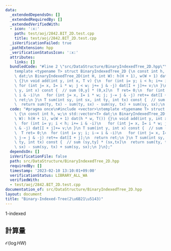 ```yaml
---
data:
  _extendedDependsOn: []
  _extendedRequiredBy: []
  _extendedVerifiedWith:
  - icon: ':x:'
    path: test/aoj/2842.BIT_2D.test.cpp
    title: test/aoj/2842.BIT_2D.test.cpp
  _isVerificationFailed: true
  _pathExtension: hpp
  _verificationStatusIcon: ':x:'
  attributes:
    links: []
  bundledCode: "#line 2 \"src/DataStructure/BinaryIndexedTree_2D.hpp\"\n#include <vector>\n\
    template <typename T> struct BinaryIndexedTree_2D {\n const int h, w;\n std::vector<T>\
    \ dat;\n BinaryIndexedTree_2D(int H, int W): h(H + 1), w(W + 1) dat(h * w, T())\
    \ {}\n void add(int y, int x, T v) {\n  for (int i= y; i < h; i+= i & -i)\n  \
    \ for (int j= x, I= i * w; j < w; j+= j & -j) dat[I + j]+= v;\n }\n T sum(int\
    \ y, int x) const {  // sum (0,y] * (0,x]\n  T ret= 0;\n  for (int i= y; i; i-=\
    \ i & -i)\n   for (int j= x, I= i * w; j; j-= j & -j) ret+= dat[I + j];\n  return\
    \ ret;\n }\n T sum(int sy, int sx, int ty, int tx) const {  // sum (sy,ty] * (sx,tx]\n\
    \  return sum(ty, tx) - sum(ty, sx) - sum(sy, tx) + sum(sy, sx);\n }\n};\n"
  code: "#pragma once\n#include <vector>\ntemplate <typename T> struct BinaryIndexedTree_2D\
    \ {\n const int h, w;\n std::vector<T> dat;\n BinaryIndexedTree_2D(int H, int\
    \ W): h(H + 1), w(W + 1) dat(h * w, T()) {}\n void add(int y, int x, T v) {\n\
    \  for (int i= y; i < h; i+= i & -i)\n   for (int j= x, I= i * w; j < w; j+= j\
    \ & -j) dat[I + j]+= v;\n }\n T sum(int y, int x) const {  // sum (0,y] * (0,x]\n\
    \  T ret= 0;\n  for (int i= y; i; i-= i & -i)\n   for (int j= x, I= i * w; j;\
    \ j-= j & -j) ret+= dat[I + j];\n  return ret;\n }\n T sum(int sy, int sx, int\
    \ ty, int tx) const {  // sum (sy,ty] * (sx,tx]\n  return sum(ty, tx) - sum(ty,\
    \ sx) - sum(sy, tx) + sum(sy, sx);\n }\n};"
  dependsOn: []
  isVerificationFile: false
  path: src/DataStructure/BinaryIndexedTree_2D.hpp
  requiredBy: []
  timestamp: '2023-02-10 13:10:01+09:00'
  verificationStatus: LIBRARY_ALL_WA
  verifiedWith:
  - test/aoj/2842.BIT_2D.test.cpp
documentation_of: src/DataStructure/BinaryIndexedTree_2D.hpp
layout: document
title: "Binary-Indexed-Tree(2\u6B21\u5143)"
---
```

1-indexed
## 計算量
$\mathcal{O}(\log HW)$

